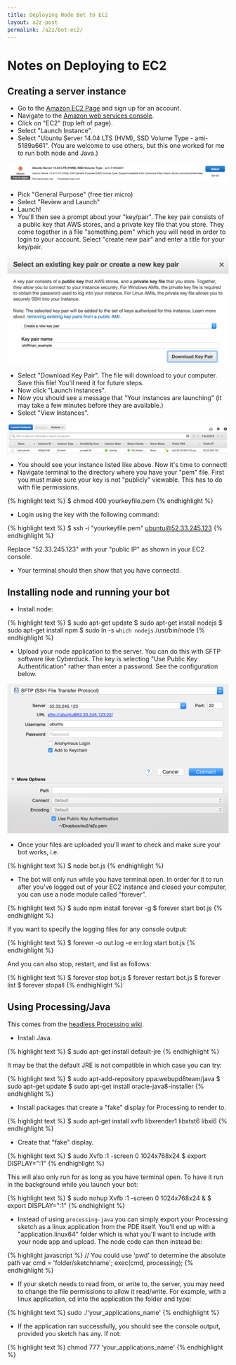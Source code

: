 ```yaml
---
title: Deploying Node Bot to EC2
layout: a2z-post
permalink: /a2z/bot-ec2/
---
```


# Notes on Deploying to EC2

## Creating a server instance

* Go to the [Amazon EC2 Page](https://aws.amazon.com/ec2/) and sign up for an account.
* Navigate to the [Amazon web services console](https://console.aws.amazon.com/console/home).
* Click on "EC2" (top left of page).
* Select "Launch Instance".
* Select "Ubuntu Server 14.04 LTS (HVM), SSD Volume Type - ami-5189a661".  (You are welcome to use others, but this one worked for me to run both node and Java.)

![ubuntu](/a2z/images/ubuntu.png)

* Pick "General Purpose" (free tier micro)
* Select "Review and Launch"
* Launch!
* You'll then see a prompt about your "key/pair".  The key pair consists of a public key that AWS stores, and a private key file that you store.  They come together in a file "something.pem" which you will need in order to login to your account.  Select "create new pair" and enter a title for your key/pair.

![keypair](/a2z/images/keypair.png)

* Select "Download Key Pair".  The file will download to your computer.  Save this file! You'll need it for future steps.
* Now click "Launch Instances".
* Now you should see a message that "Your instances are launching" (it may take a few minutes before they are available.)
* Select "View Instances".

![instance](/a2z/images/instance.png)

* You should see your instance listed like above.  Now it's time to connect!  
* Navigate terminal to the directory where you have your "pem" file.  First you must make sure your key is not "publicly" viewable.  This has to do with file permissions.

{% highlight text %}
$ chmod 400 yourkeyfile.pem
{% endhighlight %}

* Login using the key with the following command:

{% highlight text %}
$ ssh -i "yourkeyfile.pem" ubuntu@52.33.245.123
{% endhighlight %}

Replace "52.33.245.123" with your "public IP" as shown in your EC2 console.

* Your terminal should then show that you have connectd.

## Installing node and running your bot

* Install node:

{% highlight text %}
$ sudo apt-get update
$ sudo apt-get install nodejs
$ sudo apt-get install npm
$ sudo ln -s `which nodejs` /usr/bin/node
{% endhighlight %}

* Upload your node application to the server.  You can do this with SFTP software like Cyberduck.  The key is selecting "Use Public Key Authentification" rather than enter a password.  See the configuration below.

![cyberduck](/a2z/images/cyberduck.png)

* Once your files are uploaded you'll want to check and make sure your bot works, i.e.

{% highlight text %}
$ node bot.js
{% endhighlight %}

* The bot will only run while you have terminal open.  In order for it to run after you've logged out of your EC2 instance and closed your computer, you can use a node module called "forever".

{% highlight text %}
$ sudo npm install forever -g
$ forever start bot.js
{% endhighlight %}

If you want to specify the logging files for any console output:

{% highlight text %}
$ forever -o out.log -e err.log start bot.js
{% endhighlight %}

And you can also stop, restart, and list as follows:

{% highlight text %}
$ forever stop bot.js
$ forever restart bot.js
$ forever list
$ forever stopall
{% endhighlight %}

## Using Processing/Java

This comes from the [headless Processing wiki](https://github.com/processing/processing/wiki/Running-without-a-Display).

* Install Java.

{% highlight text %}
$ sudo apt-get install default-jre
{% endhighlight %}

It may be that the default JRE is not compatible in which case you can try:

{% highlight text %}
$ sudo apt-add-repository ppa:webupd8team/java
$ sudo apt-get update
$ sudo apt-get install oracle-java8-installer
{% endhighlight %}

* Install packages that create a "fake" display for Processing to render to.

{% highlight text %}
$ sudo apt-get install xvfb libxrender1 libxtst6 libxi6
{% endhighlight %}

* Create that "fake" display.

{% highlight text %}
$ sudo Xvfb :1 -screen 0 1024x768x24
$ export DISPLAY=":1"
{% endhighlight %}

This will also only run for as long as you have terminal open. To have it run in the background while you launch your bot:

{% highlight text %}
$ sudo nohup Xvfb :1 -screen 0 1024x768x24 &
$ export DISPLAY=":1"
{% endhighlight %}

* Instead of using `processing-java` you can simply export your Processing sketch as a linux application from the PDE itself.  You'll end up with a "application.linux64" folder which is what you'll want to include with your node app and upload.  The node code can then instead be:

{% highlight javascript %}
// You could use 'pwd' to determine the absolute path
var cmd = 'folder/sketchname';
exec(cmd, processing);
{% endhighlight %}

* If your sketch needs to read from, or write to, the server, you may need to change the file permissions to allow it read/write. For example, with a linux application, cd into the application the folder and type:

{% highlight text %}
sudo ./'your_applications_name'
{% endhighlight %}

* If the application ran successfully, you should see the console output, provided you sketch has any.  If not:

{% highlight text %}
chmod 777 'your_applications_name'
{% endhighlight %}
